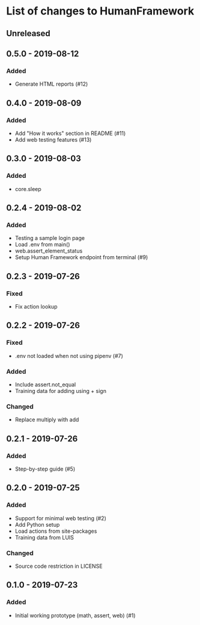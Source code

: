 # List of changes to HumanFramework

## Unreleased

## 0.5.0 - 2019-08-12
### Added
- Generate HTML reports (#12)

## 0.4.0 - 2019-08-09
### Added
- Add "How it works" section in README (#11)
- Add web testing features (#13)

## 0.3.0 - 2019-08-03
### Added
- core.sleep

## 0.2.4 - 2019-08-02
### Added
- Testing a sample login page
- Load .env from main()
- web.assert_element_status
- Setup Human Framework endpoint from terminal (#9)

## 0.2.3 - 2019-07-26
### Fixed
- Fix action lookup

## 0.2.2 - 2019-07-26
### Fixed
- .env not loaded when not using pipenv (#7)

### Added 
- Include assert.not_equal
- Training data for adding using + sign

### Changed
- Replace multiply with add

## 0.2.1 - 2019-07-26
### Added
- Step-by-step guide (#5)

## 0.2.0 - 2019-07-25
### Added
- Support for minimal web testing (#2)
- Add Python setup
- Load actions from site-packages
- Training data from LUIS

### Changed
- Source code restriction in LICENSE

## 0.1.0 - 2019-07-23
### Added
- Initial working prototype (math, assert, web) (#1)
